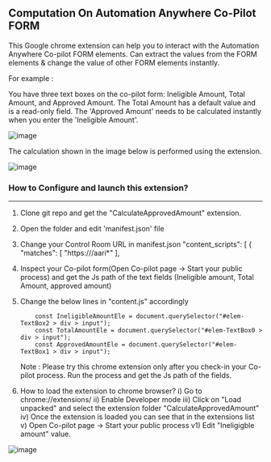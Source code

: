 ## Computation On Automation Anywhere Co-Pilot FORM

This Google chrome extension can help you to interact with the Automation Anywhere Co-pilot FORM elements. Can extract the values from the FORM elements & change the value of other FORM elements instantly. 

For example :

You have three text boxes on the co-pilot form: Ineligible Amount, Total Amount, and Approved Amount. The Total Amount has a default value and is a read-only field. The 'Approved Amount' needs to be calculated instantly when you enter the 'Ineligible Amount'.

![image](https://github.com/sikha-p/RPA/assets/84059776/ca843147-acca-43f0-92ad-9efd097bd460)



The calculation shown in the image below is performed using the extension.


![image](https://github.com/sikha-p/RPA/assets/84059776/956c2bbe-54d2-4909-86e9-34d37403116d)


### How to Configure and launch this extension? 
------------------------------------------------------------------------------
1. Clone git repo and get the "CalculateApprovedAmount" extension.
2. Open the folder and edit 'manifest.json' file
3. Change your Control Room URL in manifest.json
   "content_scripts": [
    {
      "matches": [ "https://<YOUR-CONTROL-ROOM-URL>/aari*" ],

2. Inspect your Co-pilot form(Open Co-pilot page -> Start your public process) and get the Js path of the text fields (Ineligible amount, Total Amount, approved amount)
3. Change the below lines in "content.js" accordingly

           const IneligibleAmountEle = document.querySelector("#elem-TextBox2 > div > input");
           const TotalAmountEle = document.querySelector("#elem-TextBox0 > div > input");
           const ApprovedAmountEle = document.querySelector("#elem-TextBox1 > div > input");

   Note :  Please try this chrome extension only after you check-in your Co-pilot process. Run the process and get the Js path of the fields.

5. How to load the extension to chrome browser? 
    i) Go to chrome://extensions/
    ii) Enable Developer mode
    iii) Click on "Load unpacked" and select the extension folder "CalculateApprovedAmount"
    iv) Once the extension is loaded you can see that in the extensions list
    v) Open Co-pilot page -> Start your public process
   v1) Edit "Ineligigble amount" value. 




![image](https://github.com/sikha-p/RPA/assets/84059776/6e9895f1-006e-45aa-a178-7687e3bcd598)

   



